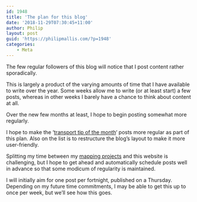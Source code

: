 ```yaml
---
id: 1948
title: 'The plan for this blog'
date: '2018-11-29T07:30:45+11:00'
author: Philip
layout: post
guid: 'https://philipmallis.com/?p=1948'
categories:
    - Meta
---
```


The few regular followers of this blog will notice that I post content rather sporadically.

This is largely a product of the varying amounts of time that I have available to write over the year. Some weeks allow me to write (or at least start) a few posts, whereas in other weeks I barely have a chance to think about content at all.

Over the new few months at least, I hope to begin posting somewhat more regularly.

I hope to make the ‘[transport tip of the month](https://philipmallis.com/blog/category/transport/transport-tips/)‘ posts more regular as part of this plan. Also on the list is to restructure the blog’s layout to make it more user-friendly.

Splitting my time between my [mapping projects](https://maps.philipmallis.com) and this website is challenging, but I hope to get ahead and automatically schedule posts well in advance so that some modicum of regularity is maintained.

I will initially aim for one post per fortnight, published on a Thursday. Depending on my future time commitments, I may be able to get this up to once per week, but we’ll see how this goes.